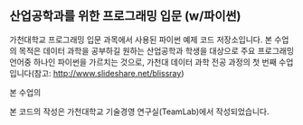<h2>산업공학과를 위한 프로그래밍 입문 (w/파이썬)</h2>

가천대학교 프로그래밍 입문 과목에서 사용된 파이썬 예제 코드 저장소입니다. 본 수업의 목적은 데이터 과학을 공부하길 원하는 산업공학과 학생을 대상으로 주요 프로그래밍 언어중 하나인 파이썬을 가르치는 것으로, 가천대 데이터 과학 전공 과정의 첫 번째 수업입니다(참고: http://www.slideshare.net/blissray)   

본 수업의

본 코드의 작성은 가천대학교 기술경영 연구실(TeamLab)에서 작성되었습니다.
